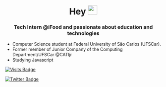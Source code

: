 <h1 align="center">Hey <img src="https://raw.githubusercontent.com/kaueMarques/kaueMarques/master/hi.gif" width="30px"></h1>

<h3 align="center">Tech Intern @iFood and passionate about education and technologies</h3>

- Computer Science student at Federal University of São Carlos (UFSCar).
- Former member of Junior Company of the Computing Department/UFSCar @CATIjr
- Studying Javascript


[![Visits Badge](https://img.shields.io/badge/LinkedIn-Profile-informational?style=flat&logo=linkedin&logoColor=white&color=0D76A8)](https://www.linkedin.com/in/alaingauthier76)

[![Twitter Badge](https://img.shields.io/badge/Twitter-Profile-informational?style=flat&logo=twitter&logoColor=white&color=1CA2F1)](https://twitter.com/alaingauthier76)


